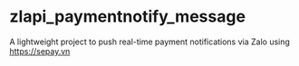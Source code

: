# zlapi_paymentnotify_message
A lightweight project to push real-time payment notifications via Zalo using https://sepay.vn
